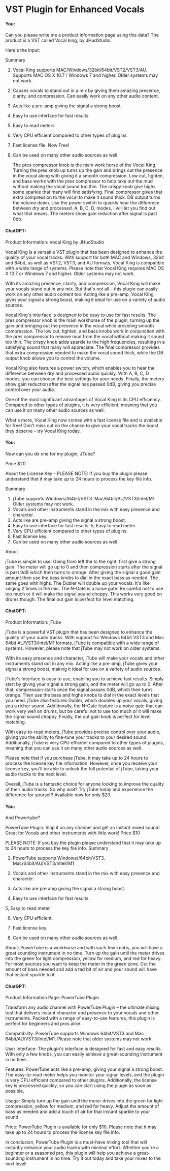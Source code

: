 # VST Plugin for Enhanced Vocals

#### You:
Can you please write me a product information page using this data? The product is a VST called Vocal king, by JHudStudio. 

Here's the input: 

Summary

1. Vocal King supports MAC/Windows/32bit/64bit/VST2/VST3/AU. Supports MAC OS X 10.7 / Windows 7 and higher. Older systems may not work.

2. Causes vocals to stand out in a mix by giving them amazing presence, clarity, and compression. Can easily work on any other audio content.

3. Acts like a pre-amp giving the signal a strong boost.
4. Easy to use interface for fast results.
5. Easy to read meters
6. Very CPU efficient compared to other types of plugins.
7. Fast license file. Now Free!
8. Can be used on many other audio sources as well.


    The pres compressor knob is the main work horse of the Vocal King. Turning the pres knob up turns up the gain and brings out the presence in the vocal along with giving it a smooth compression. Low cut, tighten, and bass works with the pres compressor to help take out the mud without making the vocal sound too thin. The crispy knob give highs some sparkle that many will find satisfying. Final compressor gives that extra compression to the vocal to make it sound thick. DB output turns the volume down. Use the power switch to quickly hear the difference between dry and processed. A, B, C, D, modes, I will let you find out what that means. The meters show gain reduction after signal is past 0db.

#### ChatGPT:
Product Information: Vocal King by JHudStudio

Vocal King is a versatile VST plugin that has been designed to enhance the quality of your vocal tracks. With support for both MAC and Windows, 32bit and 64bit, as well as VST2, VST3, and AU formats, Vocal King is compatible with a wide range of systems. Please note that Vocal King requires MAC OS X 10.7 or Windows 7 and higher. Older systems may not work.

With its amazing presence, clarity, and compression, Vocal King will make your vocals stand out in any mix. But that's not all – this plugin can easily work on any other audio content too! Acting like a pre-amp, Vocal King gives your signal a strong boost, making it ideal for use on a variety of audio sources.

Vocal King's interface is designed to be easy to use for fast results. The pres compressor knob is the main workhorse of the plugin, turning up the gain and bringing out the presence in the vocal while providing smooth compression. The low cut, tighten, and bass knobs work in conjunction with the pres compressor to remove mud from the vocal without making it sound too thin. The crispy knob adds sparkle to the high frequencies, resulting in a satisfying sound that many will appreciate. The final compressor provides that extra compression needed to make the vocal sound thick, while the DB output knob allows you to control the volume.

Vocal King also features a power switch, which enables you to hear the difference between dry and processed audio quickly. With A, B, C, D modes, you can choose the best settings for your needs. Finally, the meters show gain reduction after the signal has passed 0dB, giving you precise control over your audio.

One of the most significant advantages of Vocal King is its CPU efficiency. Compared to other types of plugins, it is very efficient, meaning that you can use it on many other audio sources as well.

What's more, Vocal King now comes with a fast license file and is available for free! Don't miss out on the chance to give your vocal tracks the boost they deserve – try Vocal King today.


#### You:
Now can you do one for my plugin, JTube? 

Price $20
 
About the License Key - PLEASE NOTE: If you buy the plugin please understand that it may take up to 24 hours to process the key file info.

Summary

1. jTube supports Windows//64bit/VST3.  Mac/64bit/AU/VST3/Intel/M1. Older systems may not work.
2. Vocals and other instruments stand in the mix with easy presence and character. 
3. Acts like are pre-amp giving the signal a strong boost.
4. Easy to use interface for fast results.
5, Easy to read meter. 
6. Very CPU efficient compared to other types of plugins.
7. Fast license key.
8. Can be used on many other audio sources as well.



About

jTube is simple to use. Going from left the to the right, first give a strong gain. The meter will go up to 0 and then compression starts after the signal is past 0dB which then turns to orange. After giving the signal a good gain amount then use the bass knobs to dial in the exact bass as needed. The same goes with highs. The Dubler will double up your vocals. It's like singing 2 times in the mic. The N-Gate is a noise gate. Be careful not to use too much or it will make the signal sound choppy. This works very good on drums though. The final out gain is perfect for level matching. 



#### ChatGPT:
Product Information: jTube

jTube is a powerful VST plugin that has been designed to enhance the quality of your audio tracks. With support for Windows 64bit VST3 and Mac 64bit AU/VST3/Intel/M1 formats, jTube is compatible with a wide range of systems. However, please note that jTube may not work on older systems.

With its easy presence and character, jTube will make your vocals and other instruments stand out in any mix. Acting like a pre-amp, jTube gives your signal a strong boost, making it ideal for use on a variety of audio sources.

jTube's interface is easy to use, enabling you to achieve fast results. Simply start by giving your signal a strong gain, and the meter will go up to 0. After that, compression starts once the signal passes 0dB, which then turns orange. Then use the bass and highs knobs to dial in the exact levels that you need. jTube also features Dubler, which doubles up your vocals, giving you a richer sound. Additionally, the N-Gate feature is a noise gate that can work very well on drums, but be careful not to use too much or it will make the signal sound choppy. Finally, the out gain knob is perfect for level matching.

With easy-to-read meters, jTube provides precise control over your audio, giving you the ability to fine-tune your tracks to your desired sound. Additionally, jTube is very CPU efficient compared to other types of plugins, meaning that you can use it on many other audio sources as well.

Please note that if you purchase jTube, it may take up to 24 hours to process the license key file information. However, once you receive your license key, you'll be able to unlock the full potential of jTube, taking your audio tracks to the next level.

Overall, jTube is a fantastic choice for anyone looking to improve the quality of their audio tracks. So why wait? Try jTube today and experience the difference for yourself! Available now for only $20.


#### You:
And Powertube? 

PowerTube Plugin: Slap it on any channel and get an instant mixed sound! Great for Vocals and other instruments with little work!
Price $10

PLEASE NOTE: If you buy the plugin please understand that it may take up to 24 hours to process the key file info.
Summary

1. PowerTube supports Windows//64bit/VST3. Mac/64bit/AU/VST3/Intell/M1

2. Vocals and other instruments stand in the mix with easy presence and character. 

3. Acts like are pre amp giving the signal a strong boost.

4. Easy to use interface for fast results.

5, Easy to read meter. 

6. Very CPU efficient.

7. Fast license key.
8. Can be used on many other audio sources as well.



About:
PowerTube is a workhorse and with such few knobs, you will have a great sounding instrument in no time. Turn up the gain until the meter drives into the green for light compression, yellow for medium, and red for heavy. For most sources you want to keep the meter in the green zone. Cut the amount of bass needed and add a tad bit of air and your sound will have that instant sparkle to it. 




#### ChatGPT:
Product Information Page: PowerTube Plugin

Transform any audio channel with PowerTube Plugin – the ultimate mixing tool that delivers instant character and presence to your vocals and other instruments. Packed with a range of easy-to-use features, this plugin is perfect for beginners and pros alike.

Compatibility:
PowerTube supports Windows 64bit/VST3 and Mac 64bit/AU/VST3/Intel/M1. Please note that older systems may not work.

User Interface:
The plugin's interface is designed for fast and easy results. With only a few knobs, you can easily achieve a great-sounding instrument in no time.

Features:
PowerTube acts like a pre-amp, giving your signal a strong boost. The easy-to-read meter helps you monitor your signal levels, and the plugin is very CPU efficient compared to other plugins. Additionally, the license key is processed quickly, so you can start using the plugin as soon as possible.

Usage:
Simply turn up the gain until the meter drives into the green for light compression, yellow for medium, and red for heavy. Adjust the amount of bass as needed and add a touch of air for that instant sparkle to your sound.

Price:
PowerTube Plugin is available for only $10. Please note that it may take up to 24 hours to process the license key file info.

In conclusion, PowerTube Plugin is a must-have mixing tool that will instantly enhance your audio tracks with minimal effort. Whether you're a beginner or a seasoned pro, this plugin will help you achieve a great-sounding instrument in no time. Try it out today and take your mixes to the next level!
